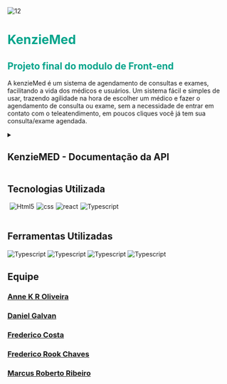 ![12](https://user-images.githubusercontent.com/102538748/188499739-b3318b3f-c6f4-4e92-b708-dac8a4a06735.png)


<div style='background-color:white'>

</div>
<h1 style='color: #00A48B'>KenzieMed</h1>
<h2 style='color: #00A48B'>Projeto final do modulo de Front-end</h2>

<p>A kenzieMed é um sistema de agendamento de consultas e exames, facilitando a vida dos médicos 
e usuários. Um sistema fácil e simples de usar, trazendo agilidade na hora de escolher um médico e fazer o agendamento de consulta ou exame,
sem a necessidade de entrar em contato com o teleatendimento, em poucos cliques você já tem sua consulta/exame agendada. </p>


<details>
  <summary><h2>KenzieMED - Documentação da API</h2></summary>

  Endpoints
A API tem um total de XXXX endpoints, podendo ser cadastrados novos usuarios para poder ter total acesso as funcionabilidades do site.


<h2>O url base da API é:</h2>
<h3  style='color: #00A48B'>https://api-kenzie-med.herokuapp.com</h2>


# Rotas que não precisam de autenticação
<h3 style='font-weight: 600; font-size:20px;'>Listando Médicos</h3>
<p>Nessa aplicação o usuário sem fazer login ou se cadastrar pode ver os profissionanis Médicos já cadastrados na plataforma, na API podemos 
acessar a lista dessa forma: Aqui conseguimos ver os usuários médicos e suas especialidades.</p>


## GET /doctors - FORMATO DA RESPOSTA - STATUS 200

```
[
{
		"id": 2,
		"name": "Dra. Aline Rabech",
		"email": "medaline@kenziemed.com",
		"password": "fred123",
		"CPF": "12312312312",
		"CRM": "1991-SE",
		"age": 24,
		"sex": "F",
		"type": "doctor",
		"speciality": "Pneumologista",
		"exames": [
			{
				"id": 1,
				"exame": "Raio X do Tórax",
				"dia": "Segunda-feira",
				"hora": "9:00"
			},
			{
				"id": 2,
				"exame": "Volumes Pulmonares/Pletismografia",
				"dia": "Segunda-feira",
				"hora": "10:00"
			}
}
...
]

```

<h3 style='font-weight: 600'>Podemos acessar um médico específico utilizando o endpoint:</h3>

## GET /doctor/id - FORMATO DA RESPOSTA - STATUS 200
```
{
	"id": 5,
	"name": "Dr. Bruno Rabelo",
	"email": "mebruno@kenziemed.com",
	"password": "fred123",
	"CPF": "12312312312",
	"CRM": "1790-AL",
	"age": 32,
	"sex": "M",
	"type": "doctor",
	"speciality": "Cardiologista",
	"address": "Unidade - Campo Largo",
	"img": "https://assets.pokemon.com/assets/cms2/img/pokedex/full/496.png",
	"schedules": [
		{
			"id": 1,
			"dia": "01/09/2022",
			"hora": "13:00"
		},
		{
			"id": 2,
			"dia": "01/09/2022",
			"hora": "14:00"
		},
		{
			"id": 3,
			"dia": "01/09/2022",
			"hora": "15:00"
		},
		{
			"id": 4,
			"dia": "01/09/2022",
			"hora": "16:00"
		}
	]
}
```


 <h2 style='font-weight: 600; font-size:20px;'>Criação de usuário</h2>

## POST /users - FORMATO DA REQUISIÇÃO

```
{
		"name": "Kenzie Med",
		"email": "kenzie@kenziemed.com",
		"password": "Senha1234@",
		"CPF": "12312312312",
		"age": 20,
		"sex": "M",
		"type": "patient",
		"img": "https://assets.pokemon.com/assets/cms2/img/pokedex/full/132.png",
		"address": "kenzie academy"
	}
  ```

<h2 style='font-weight: 600'>Caso dê tudo certo, a resposta será assim:</h2>


## POST /users - FORMATO DA RESPOSTA - STATUS 201
```
{
	"accessToken": "eyJhbGciOiJIUzI1NiIsInR5cCI6IkpXVCJ9.eyJlbWFpbCI6ImtlbnppZUBrZW56aWVtZWQuY29tIiwiaWF0IjoxNjYyMzg0MjgwLCJleHAiOjE2NjIzODc4ODAsInN1YiI6IjMifQ.JnqUtIba1wA1mV7SS4AJ5StKspPLp4YShUM_SRc7T10",
	"user": {
		"email": "kenzie@kenziemed.com",
		"name": "Kenzie Med",
		"CPF": "12312312312",
		"age": 20,
		"sex": "M",
		"type": "patient",
		"img": "https://assets.pokemon.com/assets/cms2/img/pokedex/full/132.png",
		"address": "kenzie academy",
		"id": 3
	}
}
```


## POST /users - FORMATO DA RESPOSTA - STATUS 400


```
{

"status": "error",

"message": ["password is required", "email is required"]

}
```

<h3 style='font-weight: 600'>A senha necessita de 6 caracteres.:</h3>


## POST /users - FORMATO DA RESPOSTA - STATUS 400

```
{

  "status": "error",
  
  "message": ["password: minimum is 6 characters"]
  
}
```


<h3 style='font-weight: 600'>Email já cadastrado:</h3>


## POST /users - FORMATO DA RESPOSTA - STATUS 400


```
{

  "status": "error",
  
  "message": "Email already exists"
  
}
```


<h2 style='font-weight: 600; font-size:20px;'>Criação de Médico</h2>


## POST /doctors - FORMATO DA REQUISIÇÃO

```
{
      "name": " Arnold Schwarzenegger ",
      "email": "reimaromba@kenziemed.com",
      "password": "123456",
      "CPF": "12345678901",
      "age":75,
      "sex": "Masculino",
      "address": "Espirito Santo",
      "speciality": "Endocrinologista",
      "type": "medico"
}
```
	
	
<h3 style='font-weight: 600; font-size:20px;'>Caso dê tudo certo, a resposta será assim:</h3>


## POST /doctors - FORMATO DA RESPOSTA - STATUS 201
	
	
```
{
	"id": 5,
	"name": " Arnold Schwarzenegger ",
	"email": "reimaromba@kenziemed.com",
	"password": "123456",
	"CPF": "12345678901",
	"CRM": "1790-AL",
	"age": 75,
	"sex": "Masculino",
	"type": "medico",
	"speciality": "Endocrinologista",
	"address": "Espirito Santo",
	"img": "https://assets.pokemon.com/assets/cms2/img/pokedex/full/496.png",
	"schedules": [
		{
			"id": 1,
			"dia": "01/09/2022",
			"hora": "13:00"
		},
		{
			"id": 2,
			"dia": "01/09/2022",
			"hora": "14:00"
		},
		{
			"id": 3,
			"dia": "01/09/2022",
			"hora": "15:00"
		},
		{
			"id": 4,
			"dia": "01/09/2022",
			"hora": "16:00"
		}
	],
	"userId": 2
}
```


## POST /doctors - FORMATO DA RESPOSTA - STATUS 400


```
{

"status": "error",

"message": ["password is required", "email is required"]

}
```

<h3 style='font-weight: 600; font-size:20px;'>A senha necessita de 6 caracteres:</h3>


## POST /doctors - FORMATO DA RESPOSTA - STATUS 400

```
{

  "status": "error",
  
  "message": ["password: minimum is 6 characters"]
  
}
```

<h3 style='font-weight: 600; font-size:20px;'>Email já cadastrado:</h3>


## POST /doctors - FORMATO DA RESPOSTA - STATUS 400

```
{

  "status": "error",
  
  "message": "Email already exists"
  
}
```

<h2 style='font-weight: 800; font-size:20px;'>Login</h2>


## POST /login - FORMATO DA REQUISIÇÃO
```
{
	"email": "kenzie@kenziemed.com",
	"password": "Senha1234@"
}
```


<h3 style='font-weight: 600; font-size:20px;'>Caso dê tudo certo, a resposta será assim:</h3>

## POST /login - FORMATO DA RESPOSTA - STATUS 201

```

{
	"accessToken": "eyJhbGciOiJIUzI1NiIsInR5cCI6IkpXVCJ9.eyJlbWFpbCI6ImtlbnppZUBrZW56aWVtZWQuY29tIiwiaWF0IjoxNjYyMzg0NDYzLCJleHAiOjE2NjIzODgwNjMsInN1YiI6IjMifQ.VsuNhaDkdq26TjQqUSUjDEqEv63CvtCIZjTN7JwcNZY",
	"user": {
		"email": "kenzie@kenziemed.com",
		"name": "Kenzie Med",
		"CPF": "12312312312",
		"age": 20,
		"sex": "M",
		"type": "patient",
		"img": "https://assets.pokemon.com/assets/cms2/img/pokedex/full/132.png",
		"address": "kenzie academy",
		"id": 3
	}
}
```
<br>
<p>Com essa resposta, vemos que temos duas informações, o user.id e o token respectivo, dessa forma você pode guardar o token e o 
usuário logado no localStorage para fazer a gestão do usuário no seu frontend.</p></br>

# Rotas que necessitam de autorização

<br>
<p>Rotas que necessitam de autorização deve ser informado no cabeçalho da requisição o campo <strong> "Authorization"</strong> , dessa forma:</p></br>


## Authorization: Bearer {token}
<br>
<p>Após o usuário estar logado, ele deve conseguir informar as especialidades que ele contratou até agora.</p></br>

<h2 style='font-weight: 600'>Buscar Perfil do usuário logado (token)</h2>

## GET /users/userId - FORMATO DA REQUISIÇÃO

<br><p>OBSERVAÇÃO: Não é necessário um corpo da requisição.</p></br>

### GET /users/userId - FORMATO DA RESPOSTA - STATUS 200

```
{
	"email": "kenzie@kenziemed.com",
	"password": "$2a$10$9oMvNj1E6pey6J7SpEqBo.R7aeNKMXV7lZ0mhxw4GXpfnbYHL1Chu",
	"name": "Kenzie Med",
	"CPF": "12312312312",
	"age": 20,
	"sex": "M",
	"type": "patient",
	"img": "https://assets.pokemon.com/assets/cms2/img/pokedex/full/132.png",
	"address": "kenzie academy",
	"id": 3
}
```

<br><p>Na requisição apenas é necessário o TOKEN, a aplicação ficará responsável em buscar o id do usuário no token e retorna ele.</p>
</br>

<h2 style='font-weight: 600'>Buscar Perfil de um Médico</h2>

## GET /doctors/doctorId - FORMATO DA REQUISIÇÃO

<br><p>OBSERVAÇÃO: Não é necessário um corpo da requisição.</p></br>

## GET /doctors/doctorId - FORMATO DA RESPOSTA - STATUS 200

```
{
	"id": 4,
	"name": "Dra. Flavia Costa",
	"email": "medflav@kenziemed.com",
	"password": "fred123",
	"CPF": "12312312312",
	"CRM": "1994-SE",
	"age": 25,
	"sex": "F",
	"type": "doctor",
	"speciality": "Cardiologista",
	"exames": [
		{
			"id": 1,
			"exame": "Ecocardiograma",
			"dia": "Segunda-feira",
			"hora": "9:00"
		},
		{
			"id": 2,
			"exame": "Teste de Ergométrico ",
			"dia": "Segunda-feira",
			"hora": "10:00"
		}
	]
}
```


<h2 style='font-weight: 600; font-size:20px;'>Marcar consulta:</h2>

## POST /appointment - FORMATO DA REQUISIÇÃO

```
{
      userId: 1,
      doctor: 6
      dia: "19-08-2022",
      horario: "9:00",
      address: "Unidade - Campo Largo",
      speciality: "Cardiologista",
      name: "Dr. Roberto Marcelo",
    }

```

<h3 style='font-weight: 600; font-size:20px;'>Caso dê tudo certo, a resposta será assim:</h3>

### POST /appointment - FORMATO DA RESPOSTA - STATUS 201


Caso você tente agendar com o mesmo médico, receberá este erro:


## POST /appointment - FORMATO DA RESPOSTA - STATUS 401


```
{

  "status": "error",
  
  "message": "Já possui uma consulta agendada com esté médico."
  
}
```


<h2 style='font-weight: 600; font-size:20px;'>Editar o perfil do Usuario</h2>

<br><p>Ou seja, você pode apenas modificar a consulta que já estão no seu perfil. Utilizando este endpoint:</p></br>


## PATCH /users/userId - FORMATO DA REQUISIÇÃO

```
{
  "email": "Rook@mail.com",
  "name": " Frederico Rook ",
  "password": "$2a$10$Is87SNQHT/fYA5xM6Ka4h.p8dXH17lNw2C3y.RkEHTQkYh2oobWKW",
  "confirmPassword": "$2a$10$Is87SNQHT/fYA5xM6Ka4h.p8dXH17lNw2C3y.RkEHTQkYh2oobWKW",
  "CPF": "12345678901",
  "age": 33,
  "sex": "Masculino",
  "address": "Pão de Queijo",
  "id": 5,
  "img": "URL da imagem que quer utilizar!"
}
```


<h3 style='font-weight: 600; font-size:20px;'>Caso dê tudo certo, a resposta será assim:
</h3>

## PATCH /users/userId- FORMATO DA RESPOSTA - STATUS 201

```
{
  "id": "5",
  "email": "Rook@mail.com",
  "name": " Frederico Rook ",
  "password": "$2a$10$Is87SNQHT/fYA5xM6Ka4h.p8dXH17lNw2C3y.RkEHTQkYh2oobWKW",
  "confirmPassword": "$2a$10$Is87SNQHT/fYA5xM6Ka4h.p8dXH17lNw2C3y.RkEHTQkYh2oobWKW",
  "CPF": "12345678901",
  "age": 33,
  "sex": "Masculino",
  "address": "Pão de Queijo",
  "id": 5,
  "img": "https://encrypted-tbn0.gstatic.com/images?q=tbn:ANd9GcSArtEtS7yr3J-zGMzI-b0muQQHOswy0Nh0M3C0OBfdjpAuXf3PcE7tNXz4PGg6-St0RaI&usqp=CAU"
}
```

<h2 style='font-weight: 800; font-size:20px;'>Editar o Perfil de um Médico/h2>

## PATCH /doctors/doctorsId - FORMATO DA REQUISIÇÃO

```
{
	"name": " Arnold Schwarzenegger ",
	"email": "reimaromba@kenziemed.com",
	"password": "123456",
	"CPF": "12345678901",
	"CRM": "1790-AL",
	"age": 75,
	"sex": "Masculino",
	"type": "medico",
	"speciality": "Psicólogo",
	"address": "Minas Gerais",
	"img": "https://img.freepik.com/vetores-premium/mulher-profissional-medico-avatar-vector-illustration-design_24877-18178.jpg?w=740"
}
```

<h3 style='font-weight: 600; font-size:20px;'>Caso dê tudo certo, a resposta será assim:</h3>


## POST /doctors - FORMATO DA RESPOSTA - STATUS 201

```
{
	"id": 5,
	"name": " Arnold Schwarzenegger ",
	"email": "reimaromba@kenziemed.com",
	"password": "123456",
	"CPF": "12345678901",
	"CRM": "1790-AL",
	"age": 75,
	"sex": "Masculino",
	"type": "medico",
	"speciality": "Psicólogo",
	"address": "Minas Gerais",
	"img": "https://img.freepik.com/vetores-premium/mulher-profissional-medico-avatar-vector-illustration-design_24877-18178.jpg?w=740",
	"schedules": [
		{
			"id": 1,
			"dia": "01/09/2022",
			"hora": "13:00"
		},
		{
			"id": 2,
			"dia": "01/09/2022",
			"hora": "14:00"
		},
		{
			"id": 3,
			"dia": "01/09/2022",
			"hora": "15:00"
		},
		{
			"id": 4,
			"dia": "01/09/2022",
			"hora": "16:00"
		}
	],
	"userId": 2
}
```

## POST /doctors - FORMATO DA RESPOSTA - STATUS 400


```
{

"status": "bad request"

}
```

<h2 style='font-weight: 600; font-size:20px;'>Deletar um usuario</h2>

## DELETE /users/userId - FORMATO DA REQUISIÇÃO

<br><p>OBSERVAÇÃO: Não é necessário um corpo da requisição.</p></br>

<h3 style='font-weight: 600; font-size:20px;'>Caso dê tudo certo, a resposta será assim:
</h3>


``` 
{}
``` 


<h2 style='font-weight: 600; font-size:20px;'>Deletar uma consulta, utilizando este endpoint</h2>


## DELETE appointment/id - FORMATO DA REQUISIÇÃO

<br><p>OBSERVAÇÃO: Não é necessário um corpo da requisição.</p></br>

<h3 style='font-weight: 600; font-size:20px;'>Caso dê tudo certo, a resposta será assim:
</h3>


``` 
{}
``` 
  
</details>

## Tecnologias Utilizada

<div style='display:flex; gap: 5px;'><br>
 <img align="center" alt="Html5" src="https://img.shields.io/badge/HTML5-E34F26?style=for-the-badge&logo=html5&logoColor=white">

 <img align="center" alt="css" src="https://img.shields.io/badge/CSS3-1572B6?style=for-the-badge&logo=css3&logoColor=white">

   <img align="center" alt="react" src="https://img.shields.io/badge/React-20232A?style=for-the-badge&logo=react&logoColor=61DAFB">

   <img align="center" alt="Typescript" src="https://img.shields.io/badge/TypeScript-007ACC?style=for-the-badge&logo=typescript&logoColor=white">

   
</div></br>

## Ferramentas Utilizadas

 <img align="center" alt="Typescript" src="https://img.shields.io/badge/Trello-0052CC?style=for-the-badge&logo=trello&logoColor=white">
 
 <img align="center" alt="Typescript" src="https://img.shields.io/badge/Vercel-000000?style=for-the-badge&logo=vercel&logoColor=white">
 
 <img align="center" alt="Typescript" src="https://img.shields.io/badge/Heroku-430098?style=for-the-badge&logo=heroku&logoColor=white">
  
  <img align="center" alt="Typescript" src="https://img.shields.io/badge/Figma-F24E1E?style=for-the-badge&logo=figma&logoColor=white">


## Equipe

<h3 ><a href="https://github.com/annekarolle">Anne K R Oliveira</a></h3> 
  <h3><a href="https://github.com/DnlGalvan" >Daniel Galvan</a></h3> 
  <h3 ><a href="https://github.com/fredericosafebox" >Frederico Costa</a></h3> 
  <h3><a href="https://github.com/fredrook" >Frederico Rook Chaves</a></h3> 
  <h3><a href="https://github.com/marcuspvh" >Marcus Roberto Ribeiro</a></h3> 

